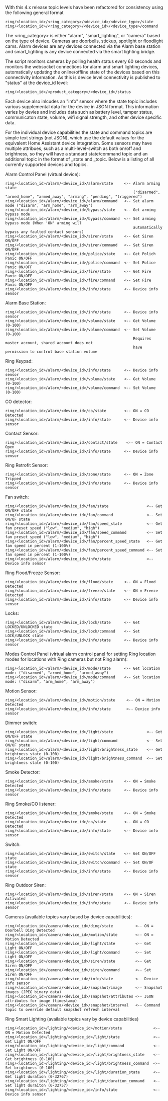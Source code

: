 With this 4.x release topic levels have been refactored for consistency using the following general format
```
ring/<location_id>/<ring_category>/<device_id>/<device_type>/state
ring/<location_id>/<ring_category>/<device_id>/<device_type>/command
```

The <ring_category> is either "alarm", "smart_lighting", or "camera" based on the type of device.  Cameras are doorbells, stickup, spotlight or floodlight cams.  Alarm devices are any devices connected via the Alarm base station and smart_lighting is any device connected via the smart lighting bridge.

The script monitors cameras by polling health status every 60 seconds and monitors the websocket connections for alarm and smart lighting devices, automatically updating the online/offline state of the devices based on this connectivity information.  As this is device level connectivity is published to "status" at the device_id level:
```
ring/<location_id>/<product_category>/<device_id>/status
```

Each device also inlcudes an "info" sensor where the state topic includes various supplemental data for the device in JSON format.  This information varies by devies and includes data such as battery level, tamper status, communicaton state, volume, wifi signal strength, and other device specific data.

For the individual device capabilities the state and command topics are simple text strings (not JSON), which use the default values for the equivalent Home Assistant device integration.  Some sensors may have multiple attribues, such as a multi-level-switch as both on/off and brightness, so they will have a standard state/command topic and an additional topic in the format of <attribute>_state and <attribute>_topic.  Below is a listing of all currently supported devices and topics.

Alarm Control Panel (virtual device):
```
ring/<location_id>/alarm/<device_id>/alarm/state     <-- Alarm arming state
                                                         ("disarmed", "armed_home", "armed_away", "arming", "pending", "triggered")
ring/<location_id>/alarm/<device_id>/alarm/command   <-- Set alarm mode ("disarm", "arm_home", "arm_away")
ring/<location_id>/alarm/<device_id>/bypass/state    <-- Get arming bypass mode
ring/<location_id>/alarm/<device_id>/bypass/command  <-- Set arming bypass mode (When 'ON' arming will
                                                         automatically bypass any faulted contact sensors)
ring/<location_id>/alarm/<device_id>/siren/state     <-- Get Siren ON/OFF
ring/<location_id>/alarm/<device_id>/siren/command   <-- Set Siren ON/OFF
ring/<location_id>/alarm/<device_id>/police/state    <-- Get Polich Panic ON/OFF
ring/<location_id>/alarm/<device_id>/police/command  <-- Set Police Panic ON/OFF
ring/<location_id>/alarm/<device_id>/fire/state      <-- Get Fire Panic ON/OFF
ring/<location_id>/alarm/<device_id>/fire/command    <-- Set Fire Panic ON/OFF
ring/<location_id>/alarm/<device_id>/info/state      <-- Device info sensor
```

Alarm Base Station:
```
ring/<location_id>/alarm/<device_id>/info/state      <-- Device info sensor
ring/<location_id>/alarm/<device_id>/volume/state    <-- Get Volume (0-100)
ring/<location_id>/alarm/<device_id>/volume/command  <-- Set Volume (0-100)
                                                         Requires master account, shared account does not
                                                         have permission to control base station volume
```

Ring Keypad:
```
ring/<location_id>/alarm/<device_id>/info/state      <-- Device info sensor
ring/<location_id>/alarm/<device_id>/volume/state    <-- Get Volume (0-100)
ring/<location_id>/alarm/<device_id>/volume/command  <-- Set Volume (0-100)
```

CO detector:
```
ring/<location_id>/alarm/<device_id>/co/state        <-- ON = CO Detected
ring/<location_id>/alarm/<device_id>/info/state      <-- Device info sensor
```

Contact Sensor:
```
ring/<location_id>/alarm/<device_id>/contact/state    <-- ON = Contact Open
ring/<location_id>/alarm/<device_id>/info/state      <-- Device info sensor
```

Ring Retrofit Sensor:
```
ring/<location_id>/alarm/<device_id>/zone/state      <-- ON = Zone Tripped
ring/<location_id>/alarm/<device_id>/info/state      <-- Device info sensor
```

Fan switch:
```
ring/<location_id>/alarm/<device_id>/fan/state                 <-- Get ON/OFF state
ring/<location_id>/alarm/<device_id>/fan/command               <-- Set ON/OF state
ring/<location_id>/alarm/<device_id>/fan/speed_state           <-- Get fan preset speed ("low", "medium", "high")
ring/<location_id>/alarm/<device_id>/fan/speed_command         <-- Set fan preset speed ("low", "medium", "high")
ring/<location_id>/alarm/<device_id>/fan/percent_speed_state   <-- Get fan speed in percent (1-100%)
ring/<location_id>/alarm/<device_id>/fan/percent_speed_command <-- Set fan speed in percent (1-100%)
ring/<location_id>/alarm/<device_id>/info/state                <-- Device info sensor
```

Ring Flood/Freeze Sensor:
```
ring/<location_id>/alarm/<device_id>/flood/state     <-- ON = Flood Detected
ring/<location_id>/alarm/<device_id>/freeze/state    <-- ON = Freeze Detected
ring/<location_id>/alarm/<device_id>/info/state      <-- Device info sensor
```

Locks:
```
ring/<location_id>/alarm/<device_id>/lock/state      <-- Get LOCKED/UNLOCKED state
ring/<location_id>/alarm/<device_id>/lock/command    <-- Set LOCK/UNLOCK state
ring/<location_id>/alarm/<device_id>/info/state      <-- Device info sensor
```

Modes Control Panel (virtual alarm control panel for setting Ring location modes for
locations with Ring cameras but not Ring alarm):
```
ring/<location_id>/alarm/<device_id>/mode/state      <-- Get location mode: ("disarmed", "armed_home", "armed_away")
ring/<location_id>/alarm/<device_id>/mode/command    <-- Set location mode: ("disarm", "arm_home", "arm_away")
```

Motion Sensor:
```
ring/<location_id>/alarm/<device_id>/motion/state     <-- ON = Motion Detected
ring/<location_id>/alarm/<device_id>/info/state       <-- Device info sensor
```

Dimmer switch:
```
ring/<location_id>/alarm/<device_id>/light/state               <-- Get ON/OFF state
ring/<location_id>/alarm/<device_id>/light/command             <-- Set ON/OF state
ring/<location_id>/alarm/<device_id>/light/brightness_state    <-- Get brightness state (0-100)
ring/<location_id>/alarm/<device_id>/light/brightness_command  <-- Set brightness state (0-100)
```

Smoke Detector:
```
ring/<location_id>/alarm/<device_id>/smoke/state     <-- ON = Smoke Detected
ring/<location_id>/alarm/<device_id>/info/state      <-- Device info sensor
```

Ring Smoke/CO listener:
```
ring/<location_id>/alarm/<device_id>/smoke/state     <-- ON = Smoke Detected
ring/<location_id>/alarm/<device_id>/co/state        <-- ON = CO Detected
ring/<location_id>/alarm/<device_id>/info/state      <-- Device info sensor
```

Switch:
```
ring/<location_id>/alarm/<device_id>/switch/state    <-- Get ON/OFF state
ring/<location_id>/alarm/<device_id>/switch/command  <-- Set ON/OF state
ring/<location_id>/alarm/<device_id>/info/state      <-- Device info sensor
```

Ring Outdoor Siren:
```
ring/<location_id>/alarm/<device_id>/siren/state     <-- ON = Siren Activated
ring/<location_id>/alarm/<device_id>/info/state      <-- Device info sensor
```

Cameras (available topics vary based by device capabilities):
```
ring/<location_id>/camera/<device_id>/ding/state          <-- ON = Doorbell Ding Detected
ring/<location_id>/camera/<device_id>/motion/state        <-- ON = Motion Detected
ring/<location_id>/camera/<device_id>/light/state         <-- Get Light ON/OFF
ring/<location_id>/camera/<device_id>/light/command       <-- Set Light ON/OFF
ring/<location_id>/camera/<device_id>/siren/state         <-- Get Siren ON/OFF
ring/<location_id>/camera/<device_id>/siren/command       <-- Set Siren ON/OFF
ring/<location_id>/camera/<device_id>/info/state          <-- Device info sensor
ring/<location_id>/camera/<device_id>/snapshot/image      <-- Snapshot images (JPEG binary data)
ring/<location_id>/camera/<device_id>/snapshot/attributes <-- JSON attributes for image (timestamp)
ring/<location_id>/camera/<device_id>/snapshot/interval   <-- Command topic to override default snapshot refresh interval
```

Ring Smart Lighting (available topics vary by device capabilities)
```
ring/<location_id>/lighting/<device_id>/motion/state              <-- ON = Motion Detected
ring/<location_id>/lighting/<device_id>/light/state               <-- Get Light ON/OFF
ring/<location_id>/lighting/<device_id>/light/command             <-- Set Light ON/OFF
ring/<location_id>/lighting/<device_id>/light/brightness_state    <-- Get brightness (0-100)
ring/<location_id>/lighting/<device_id>/light/brightness_command  <-- Set brightness (0-100)
ring/<location_id>/lighting/<device_id>/light/duration_state      <-- Get light duration (0-32767)
ring/<location_id>/lighting/<device_id>/light/duration_command    <-- Set light duraiton (0-32757)
ring/<location_id>/lighting/<device_id>/info/state                <-- Device info sensor
```
